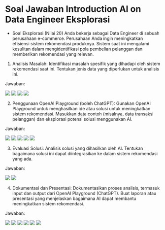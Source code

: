 # Soal Jawaban Introduction AI on Data Engineer Eksplorasi

- Soal Eksplorasi (Nilai 20)
Anda bekerja sebagai Data Engineer di sebuah perusahaan e-commerce. Perusahaan Anda ingin meningkatkan efisiensi sistem rekomendasi produknya. Sistem saat ini mengalami kesulitan dalam mengidentifikasi pola pembelian pelanggan dan memberikan rekomendasi yang relevan.

1. Analisis Masalah:
Identifikasi masalah spesifik yang dihadapi oleh sistem rekomendasi saat ini.
Tentukan jenis data yang diperlukan untuk analisis ini.

Jawaban:

![](..//Screenshots/10.png)
![](..//Screenshots/11.png)
![](..//Screenshots/12.png)
![](..//Screenshots/13.png)

2. Penggunaan OpenAI Playground (boleh ChatGPT):
Gunakan OpenAI Playground untuk menghasilkan ide atau solusi untuk meningkatkan sistem rekomendasi.
Masukkan data contoh (misalnya, data transaksi pelanggan) dan eksplorasi potensi solusi menggunakan AI.

Jawaban:

![](..//Screenshots/14.png)
![](..//Screenshots/15.png)
![](..//Screenshots/16.png)
![](..//Screenshots/17.png)
![](..//Screenshots/18.png)

3. Evaluasi Solusi:
Analisis solusi yang dihasilkan oleh AI.
Tentukan bagaimana solusi ini dapat diintegrasikan ke dalam sistem rekomendasi yang ada.

Jawaban:

![](..//Screenshots/19.png)
![](..//Screenshots/20.png)

4. Dokumentasi dan Presentasi:
Dokumentasikan proses analisis, termasuk input dan output dari OpenAI Playground (ChatGPT).
Buat laporan atau presentasi yang menjelaskan bagaimana AI dapat membantu meningkatkan sistem rekomendasi.

Jawaban:

![](..//Screenshots/21.png)
![](..//Screenshots/22.png)
![](..//Screenshots/23.png)
![](..//Screenshots/24.png)
![](..//Screenshots/25.png)
![](..//Screenshots/26.png)